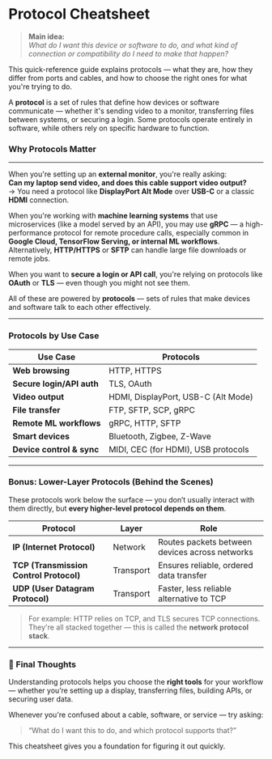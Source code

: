 # Protocol Cheatsheet

> **Main idea:**  
> *What do I want this device or software to do, and what kind of connection or compatibility do I need to make that happen?*

This quick-reference guide explains protocols — what they are, how they differ from ports and cables, and how to choose the right ones for what you're trying to do.

A **protocol** is a set of rules that define how devices or software communicate — whether it's sending video to a monitor, transferring files between systems, or securing a login. Some protocols operate entirely in software, while others rely on specific hardware to function.
### Why Protocols Matter
---

When you're setting up an **external monitor**, you're really asking:  
**Can my laptop send video, and does this cable support video output?**  
→ You need a protocol like **DisplayPort Alt Mode** over **USB-C** or a classic **HDMI** connection.

When you're working with **machine learning systems** that use microservices (like a model served by an API), you may use **gRPC** — a high-performance protocol for remote procedure calls, especially common in **Google Cloud, TensorFlow Serving, or internal ML workflows**. Alternatively, **HTTP/HTTPS** or **SFTP** can handle large file downloads or remote jobs.

When you want to **secure a login or API call**, you're relying on protocols like **OAuth** or **TLS** — even though you might not see them.

All of these are powered by **protocols** — sets of rules that make devices and software talk to each other effectively.

---

### Protocols by Use Case

| Use Case | Protocols |
|----------|-----------|
| **Web browsing** | HTTP, HTTPS |
| **Secure login/API auth** | TLS, OAuth |
| **Video output** | HDMI, DisplayPort, USB-C (Alt Mode) |
| **File transfer** | FTP, SFTP, SCP, gRPC |
| **Remote ML workflows** | gRPC, HTTP, SFTP |
| **Smart devices** | Bluetooth, Zigbee, Z-Wave |
| **Device control & sync** | MIDI, CEC (for HDMI), USB protocols |

---

### Bonus: Lower-Layer Protocols (Behind the Scenes)

These protocols work below the surface — you don’t usually interact with them directly, but **every higher-level protocol depends on them**.

| Protocol | Layer | Role |
|----------|-------|------|
| **IP (Internet Protocol)** | Network | Routes packets between devices across networks |
| **TCP (Transmission Control Protocol)** | Transport | Ensures reliable, ordered data transfer |
| **UDP (User Datagram Protocol)** | Transport | Faster, less reliable alternative to TCP |

> For example: HTTP relies on TCP, and TLS secures TCP connections.  
> They're all stacked together — this is called the **network protocol stack**.

---

### 🧭 Final Thoughts

Understanding protocols helps you choose the **right tools** for your workflow — whether you’re setting up a display, transferring files, building APIs, or securing user data.

Whenever you're confused about a cable, software, or service — try asking:
> “What do I want this to do, and which protocol supports that?”

This cheatsheet gives you a foundation for figuring it out quickly.

